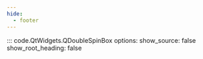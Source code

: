 ```yaml
---
hide:
  - footer
---
```


::: code.QtWidgets.QDoubleSpinBox
    options:
        show_source: false
        show_root_heading: false